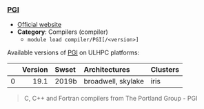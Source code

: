 ### [PGI](https://www.pgroup.com/)

* [Official website](https://www.pgroup.com/)
* __Category__: Compilers (compiler)
    -  `module load compiler/PGI[/<version>]`

Available versions of [PGI](https://www.pgroup.com/) on ULHPC platforms:

|    |   Version | Swset   | Architectures      | Clusters   |
|---:|----------:|:--------|:-------------------|:-----------|
|  0 |      19.1 | 2019b   | broadwell, skylake | iris       |

> C, C++ and Fortran compilers from The Portland Group - PGI
